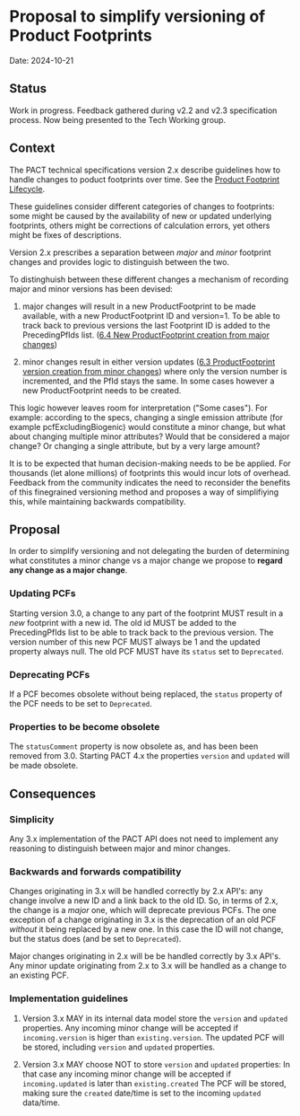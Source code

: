 # Proposal to simplify versioning of Product Footprints
Date: 2024-10-21

## Status
Work in progress. Feedback gathered during v2.2 and v2.3 specification process. Now being presented to the Tech Working group. 

## Context
The PACT technical specifications version 2.x describe guidelines how to handle changes to poduct footprints over time. See the [Product Footprint Lifecycle](https://wbcsd.github.io/tr/2024/data-exchange-protocol-20241024/#lifecycle). 

These guidelines consider different categories of changes to footprints: some might be caused by the availability of new or updated underlying footprints, others might be corrections of calculation errors, yet others might be fixes of descriptions.

Version 2.x prescribes a separation between *major* and *minor* footprint changes and provides logic to distinguish between the two. 

To distinghuish between these different changes a mechanism of recording major and minor versions has been devised:

1.	major changes will result in a new ProductFootprint to be made available, with a new ProductFootprint ID and version=1. To be able to track back to previous versions the last Footprint ID is added to the PrecedingPfIds list.
([6.4 New ProductFootprint creation from major changes](https://wbcsd.github.io/tr/2024/data-exchange-protocol-20241024/#lifecycle-major-changes))

2.	minor changes result in either version updates ([6.3 ProductFootprint version creation from minor changes](https://wbcsd.github.io/tr/2024/data-exchange-protocol-20241024/#lifecycle-minor-changes)) where only the version number is incremented, and the PfId stays the same. In some cases however a new ProductFootprint needs to be created.

This logic however leaves room for interpretation ("Some cases"). For example: according to the specs, changing a single emission attribute (for example pcfExcludingBiogenic) would constitute a minor change, but what about changing multiple minor attributes? Would that be considered a major change? Or changing a single attribute, but by a very large amount? 

It is to be expected that human decision-making needs to be be applied. For thousands (let alone millions) of footprints this would incur lots of overhead.
Feedback from the community indicates the need to reconsider the benefits of this finegrained versioning method and proposes a way of simplifiying this, while maintaining backwards compatibility.


## Proposal 
In order to simplify versioning and not delegating the burden of determining what constitutes a minor change vs a major change we propose to **regard any change as a major change**.

### Updating PCFs
Starting version 3.0, a change to any part of the footprint MUST result in a *new* footprint with a new id. The old id MUST be added to the PrecedingPfIds list to be able to track back to the previous version.
The version number of this new PCF MUST always be 1 and the updated property always null.
The old PCF MUST have its `status` set to `Deprecated`.

### Deprecating PCFs
If a PCF becomes obsolete without being replaced, the `status` property of the PCF needs to be set to `Deprecated`.

### Properties to be become obsolete
The `statusComment` property is now obsolete as, and has been been removed from 3.0.
Starting PACT 4.x the properties `version` and `updated` will be made obsolete.


## Consequences

### Simplicity
Any 3.x implementation of the PACT API does not need to implement any reasoning to distinguish between major and minor changes. 

### Backwards and forwards compatibility
Changes originating in 3.x will be handled correctly by 2.x API's: any change involve a new ID and a link back to the old ID. So, in terms of 2.x, the change is a *major* one, which will deprecate previous PCFs. 
The one exception of a change originating in 3.x is the deprecation of an old PCF *without* it being replaced by a new one. In this case the ID will not change, but the status does (and be set to `Deprecated`).

Major changes originating in 2.x will be be handled correctly by 3.x API's. 
Any minor update originating from 2.x to 3.x will be handled as a change to an existing PCF.

### Implementation guidelines
1) Version 3.x MAY in its internal data model store the `version` and `updated` properties.
   Any incoming minor change will be accepted if `incoming.version` is higer than `existing.version`.
   The updated PCF will be stored, including `version` and `updated` properties.

2) Version 3.x MAY choose NOT to store `version` and `updated` properties:
   In that case any incoming minor change will be accepted if `incoming.updated` is later than `existing.created`
   The PCF will be stored, making sure the `created` date/time is set to the incoming `updated` data/time.
